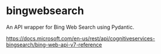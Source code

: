 # bingwebsearch

An API wrapper for Bing Web Search using Pydantic.

https://docs.microsoft.com/en-us/rest/api/cognitiveservices-bingsearch/bing-web-api-v7-reference
